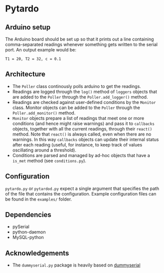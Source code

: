 # Pytardo

## Arduino setup

The Arduino board should be set up so that it prints out a line containing comma-separated readings whenever something gets written to the serial port. An output example would be:

	T1 = 20, T2 = 32, c = 0.1

## Architecture

* The `Poller` class continously polls arduino to get the readings.
* Readings are logged through the `log()` method of `loggers` objects that are added to the `Poller` through the `Poller.add_logger()` method.
* Readings are checked against user-defined conditions by the `Monitor` class. Monitor objects can be added to the `Poller` through the `Poller.add_monitor()` method. 
* `Monitor` objects prepare a list of readings that meet one or more conditions (and hence might raise warnings) and pass it to `callbacks` objects, together with all the current readings, through their `react()` method. Note that `react()` is always called, even when there are no warnings. In this way `callbacks` objects can update their internal status after each reading (useful, for instance, to keep track of values oscillating around a threshold).
* Conditions are parsed and managed by ad-hoc objects that have a `is_met` method (see `conditions.py`).

## Configuration

`pytardo.py` or `pytardod.py` expect a single argument that specifies the path of the file that contains the configuration. Example configuration files can be found in the `examples/` folder.

## Dependencies

* pySerial
* python-daemon
* MySQL-python

## Acknowledgements

* The `dummyserial.py` package is heavily based on [dummyserial](https://github.com/ampledata/dummyserial)
